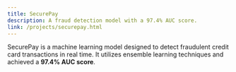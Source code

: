 ```yaml
---
title: SecurePay
description: A fraud detection model with a 97.4% AUC score.
link: /projects/securepay.html
---
```

SecurePay is a machine learning model designed to detect fraudulent credit card transactions in real time. It utilizes ensemble learning techniques and achieved a **97.4% AUC score**.
